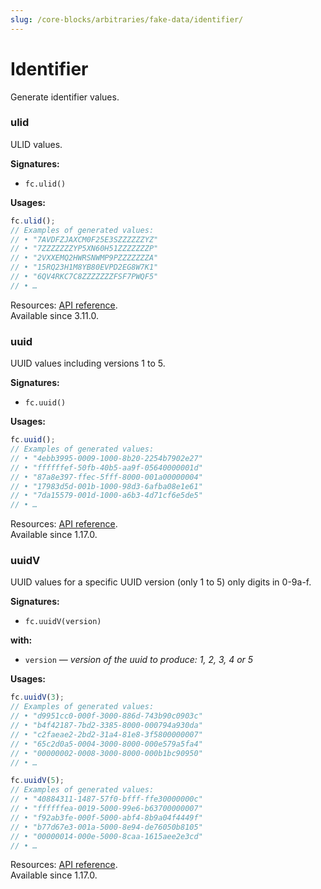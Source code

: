 ```yaml
---
slug: /core-blocks/arbitraries/fake-data/identifier/
---
```


# Identifier

Generate identifier values.

### ulid

ULID values.

**Signatures:**

- `fc.ulid()`

**Usages:**

```js
fc.ulid();
// Examples of generated values:
// • "7AVDFZJAXCM0F25E3SZZZZZZYZ"
// • "7ZZZZZZZYP5XN60H51ZZZZZZZP"
// • "2VXXEMQ2HWRSNWMP9PZZZZZZZA"
// • "15RQ23H1M8YB80EVPD2EG8W7K1"
// • "6QV4RKC7C8ZZZZZZZFSF7PWQF5"
// • …
```

Resources: [API reference](https://fast-check.dev/api-reference/functions/ulid.html).  
Available since 3.11.0.

### uuid

UUID values including versions 1 to 5.

**Signatures:**

- `fc.uuid()`

**Usages:**

```js
fc.uuid();
// Examples of generated values:
// • "4ebb3995-0009-1000-8b20-2254b7902e27"
// • "ffffffef-50fb-40b5-aa9f-05640000001d"
// • "87a8e397-ffec-5fff-8000-001a00000004"
// • "17983d5d-001b-1000-98d3-6afba08e1e61"
// • "7da15579-001d-1000-a6b3-4d71cf6e5de5"
// • …
```

Resources: [API reference](https://fast-check.dev/api-reference/functions/uuid.html).  
Available since 1.17.0.

### uuidV

UUID values for a specific UUID version (only 1 to 5) only digits in 0-9a-f.

**Signatures:**

- `fc.uuidV(version)`

**with:**

- `version` — _version of the uuid to produce: 1, 2, 3, 4 or 5_

**Usages:**

```js
fc.uuidV(3);
// Examples of generated values:
// • "d9951cc0-000f-3000-886d-743b90c0903c"
// • "b4f42187-7bd2-3385-8000-000794a930da"
// • "c2faeae2-2bd2-31a4-81e8-3f5800000007"
// • "65c2d0a5-0004-3000-8000-000e579a5fa4"
// • "00000002-0008-3000-8000-000b1bc90950"
// • …

fc.uuidV(5);
// Examples of generated values:
// • "40884311-1487-57f0-bfff-ffe30000000c"
// • "ffffffea-0019-5000-99e6-b63700000007"
// • "f92ab3fe-000f-5000-abf4-8b9a04f4449f"
// • "b77d67e3-001a-5000-8e94-de76050b8105"
// • "00000014-000e-5000-8caa-1615aee2e3cd"
// • …
```

Resources: [API reference](https://fast-check.dev/api-reference/functions/uuidV.html).  
Available since 1.17.0.
